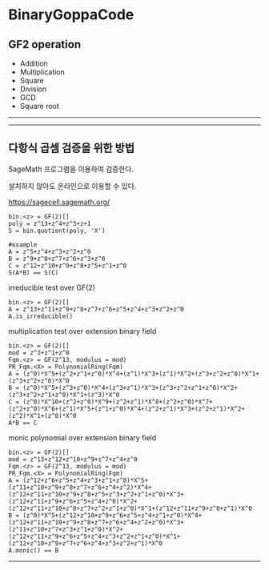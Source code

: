 # BinaryGoppaCode

## GF2 operation
+ Addition
+ Multiplication
+ Square
+ Division
+ GCD
+ Square root
----

----
## 다항식 곱셈 검증을 위한 방법

SageMath 프로그램을 이용하여 검증한다.

설치하지 않아도 온라인으로 이용할 수 있다.

https://sagecell.sagemath.org/


    bin.<z> = GF(2)[]
    poly = z^13+z^4+z^3+z+1
    S = bin.quotient(poly, 'X')

    #example
    A = z^5+z^4+z^3+z^2+z^0
    B = z^9+z^8+z^7+z^6+z^3+z^0
    C = z^12+z^10+z^9+z^8+z^5+z^1+z^0
    S(A*B) == S(C)

irreducible test over GF(2)

    bin.<z> = GF(2)[]
    A = z^13+z^11+z^9+z^8+z^7+z^6+z^5+z^4+z^3+z^2+z^0
    A.is_irreducible()


multiplication test over extension binary field

    bin.<z> = GF(2)[]
    mod = z^3+z^1+z^0
    Fqm.<z> = GF(2^13, modulus = mod)
    PR_Fqm.<X> = PolynomialRing(Fqm)
    A = (z^0)*X^5+(z^2+z^1+z^0)*X^4+(z^1)*X^3+(z^1)*X^2+(z^3+z^2+z^0)*X^1+(z^3+z^2+z^0)*X^0
    B = (z^0)*X^5+(z^3+z^0)*X^4+(z^3+z^1)*X^3+(z^3+z^2+z^1+z^0)*X^2+(z^3+z^2+z^1+z^0)*X^1+(z^3)*X^0
    C = (z^0)*X^10+(z^2+z^0)*X^9+(z^2+z^1)*X^8+(z^2+z^0)*X^7+(z^2+z^0)*X^6+(z^1)*X^5+(z^1+z^0)*X^4+(z^2+z^1)*X^3+(z^2+z^1)*X^2+(z^2)*X^1+(z^0)*X^0
    A*B == C

monic polynomial over extension binary field

    bin.<z> = GF(2)[]
    mod = z^13+z^12+z^10+z^9+z^7+z^4+z^0
    Fqm.<z> = GF(2^13, modulus = mod)
    PR_Fqm.<X> = PolynomialRing(Fqm)
    A = (z^12+z^6+z^5+z^4+z^3+z^1+z^0)*X^5+(z^11+z^10+z^9+z^8+z^7+z^6+z^4+z^2)*X^4+(z^12+z^11+z^10+z^9+z^8+z^5+z^3+z^2+z^1+z^0)*X^3+(z^12+z^11+z^9+z^6+z^5+z^4+z^0)*X^2+(z^12+z^11+z^10+z^8+z^7+z^2+z^1+z^0)*X^1+(z^12+z^11+z^9+z^8+z^1)*X^0
    B = (z^0)*X^5+(z^12+z^10+z^9+z^6+z^5+z^4+z^1+z^0)*X^4+(z^12+z^11+z^10+z^9+z^8+z^7+z^6+z^4+z^2+z^0)*X^3+(z^11+z^10+z^7+z^3+z^1+z^0)*X^2+(z^12+z^11+z^9+z^6+z^5+z^4+z^3+z^2+z^1+z^0)*X^1+(z^12+z^10+z^9+z^7+z^6+z^4+z^3+z^2+z^1)*X^0
    A.monic() == B


----
